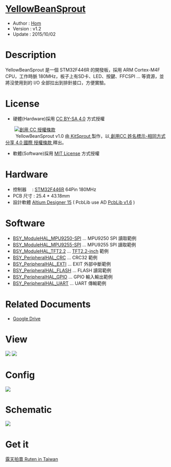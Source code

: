 [YellowBeanSprout](https://github.com/KitSprout/YellowBeanSprout)
========
* Author  : [Hom](https://github.com/Hom-Wang)
* Version : v1.2
* Update  : 2015/10/02

Description
========
YellowBeanSprout 是一個 STM32F446R 的開發板，採用 ARM Cortex-M4F CPU，工作時脈 180MHz，板子上有SD卡、LED、按鍵、FFCSPI ... 等資源，並將沒使用到的 I/O 全部拉出到排針接口，方便實驗。

License
========
* 硬體(Hardware)採用 [CC BY-SA 4.0](http://creativecommons.org/licenses/by-sa/4.0/deed.zh_TW) 方式授權 
  
　　<a rel="license" href="http://creativecommons.org/licenses/by-sa/4.0/deed.zh_TW"><img alt="創用 CC 授權條款" style="border-width:0" src="http://i.creativecommons.org/l/by-sa/3.0/tw/80x15.png" /></a>  
　　<span xmlns:dct="http://purl.org/dc/terms/" property="dct:title"> YellowBeanSprout v1.0 </span>由<a xmlns:cc="http://creativecommons.org/ns#" href="https://github.com/KitSprout" property="cc:attributionName" rel="cc:attributionURL"> KitSprout </a>製作，以<a rel="license" href="http://creativecommons.org/licenses/by-sa/4.0/deed.zh_TW"> 創用CC 姓名標示-相同方式分享 4.0 國際 授權條款 </a>釋出。  


* 軟體(Software)採用 [MIT License](http://opensource.org/licenses/MIT) 方式授權  

Hardware
========
* 控制器　 : [STM32F446R](http://www.st.com/web/catalog/mmc/FM141/SC1169/SS1577/LN1875) 64Pin 180MHz
* PCB 尺寸 : 25.4 * 43.18mm
* 設計軟體 [Altium Designer 15](http://www.altium.com/en/products/altium-designer) ( PcbLib use AD [PcbLib v1.6](https://github.com/KitSprout/AltiumDesigner_PcbLibrary/releases/tag/v1.6) )  

Software
========
* [BSY_ModuleHAL_MPU9250-SPI](https://github.com/KitSprout/YellowBeanSprout/tree/master/Software/BSY_ModuleHAL_MPU9250-SPI) ... MPU9250 SPI 讀取範例
* [BSY_ModuleHAL_MPU9255-SPI](https://github.com/KitSprout/YellowBeanSprout/tree/master/Software/BSY_ModuleHAL_MPU9255-SPI) ... MPU9255 SPI 讀取範例
* [BSY_ModuleHAL_TFT2.2](https://github.com/KitSprout/YellowBeanSprout/tree/master/Software/BSY_ModuleHAL_TFT2.2) ... [TFT2.2-inch](https://github.com/KitSprout/TFT_2.2-inch) 範例
* [BSY_PeripheralHAL_CRC](https://github.com/KitSprout/YellowBeanSprout/tree/master/Software/BSY_PeripheralHAL_CRC) ... CRC32 範例
* [BSY_PeripheralHAL_EXTI](https://github.com/KitSprout/YellowBeanSprout/tree/master/Software/BSY_PeripheralHAL_EXTI) ... EXIT 外部中斷範例
* [BSY_PeripheralHAL_FLASH](https://github.com/KitSprout/YellowBeanSprout/tree/master/Software/BSY_PeripheralHAL_FLASH) ... FLASH 讀寫範例
* [BSY_PeripheralHAL_GPIO](https://github.com/KitSprout/YellowBeanSprout/tree/master/Software/BSY_PeripheralHAL_GPIO) ... GPIO 輸入輸出範例
* [BSY_PeripheralHAL_UART](https://github.com/KitSprout/YellowBeanSprout/tree/master/Software/BSY_PeripheralHAL_UART) ... UART 傳輸範例

Related Documents
========
* [Google Drive](https://goo.gl/jY9T3I)

View
========
<img src="https://lh3.googleusercontent.com/-a6p-hFY2NtM/Vglsn3AxnxI/AAAAAAAAOGY/REeJanpPXnE/s1200-Ic42/DSC_0032.jpg" />
<img src="https://lh3.googleusercontent.com/-xxDO17aMR_Q/VgubiCQzDBI/AAAAAAAAOHo/js9KSuagLqo/s1200-Ic42/DSC_0004.jpg" />

Config
========
<img src="https://lh3.googleusercontent.com/-acQQZ4D0YxM/VgryJwbgv1I/AAAAAAAAOHQ/vHanOgteBDQ/s1200-Ic42/Config_v1.2.png" />

Schematic
========
<img src="https://lh3.googleusercontent.com/-S5mc7cZ6Evw/VgZMs0_GSDI/AAAAAAAAOBY/YIZz0TqZDYU/s1200-Ic42/Sch_YellowBeanSprout_v1.2.png" />

Get it
========
[露天拍賣 Ruten in Taiwan](http://goods.ruten.com.tw/item/show?21540770783936)
